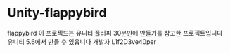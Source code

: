 # Unity-flappybird
flappybird
이 프로젝드는 유니티 플러피 30분만에 만들기를 참고한 프로젝트입니다
유니티 5.6에서 만들 수 있읍니다
개발자 L1f2D3ve40per
